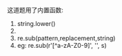 
这道题用了内置函数:
1. string.lower()
2. 
3. re.sub(pattern,replacement,string)
4. eg: re.sub(r'[^a-zA-Z0-9]', '', s)
